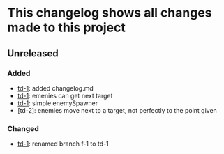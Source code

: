 # This changelog shows all changes made to this project

## Unreleased
### Added
- [td-1]: added changelog.md
- [td-1]: emenies can get next target
- [td-1]: simple enemySpawner
- [td-2]: enemies move next to a target, not perfectly to the point given

### Changed
- [td-1]: renamed branch f-1 to td-1

[td-1]: https://github.com/Gragog/Tower-Defense/tree/td-1
